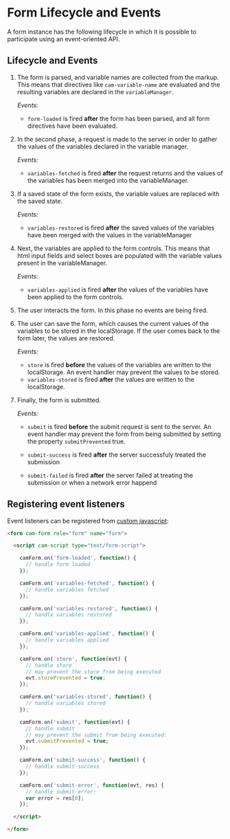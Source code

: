 # Form Lifecycle and Events

A form instance has the following lifecycle in which it is possible to participate using an
event-oriented API.

## Lifecycle and Events

1. The form is parsed, and variable names are collected from the markup. This means that directives
   like `cam-variable-name` are evaluated and the resulting variables are declared in the
   `variableManager`.

   _Events:_
   * `form-loaded` is fired __after__ the form has been parsed, and all form directives have been
     evaluated.

2. In the second phase, a request is made to the server in order to gather the values of the
   variables declared in the variable manager.

   _Events:_
   * `variables-fetched` is fired __after__ the request returns and the values of the variables has
     been merged into the variableManager.

3. If a saved state of the form exists, the variable values are replaced with the saved state.

   _Events:_
   * `variables-restored` is fired __after__ the saved values of the variables have been merged with
     the values in the variableManager

4. Next, the variables are applied to the form controls. This means that html input fields and
   select boxes are populated with the variable values present in the variableManager.

   _Events:_
   * `variables-applied` is fired __after__ the values of the variables have been applied to the
     form controls.

5. The user interacts the form. In this phase no events are being fired.

6. The user can save the form, which causes the current values of the variables to be stored in the
   localStorage. If the user comes back to the form later, the values are restored.

   _Events:_
   * `store` is fired __before__ the values of the variables are written to the localStorage. An
   event handler may prevent the values to be stored.
   * `variables-stored` is fired __after__ the values are written to the localStorage.

7. Finally, the form is submitted.

   _Events:_

   * `submit` is fired __before__  the submit request is sent to the server. An event handler may
     prevent the form from being submitted by setting the property `submitPrevented` true.

   * `submit-success` is fired __after__ the server successfuly treated the submission

   * `submit-failed` is fired __after__ the server failed at treating the submission
     or when a network error happend

## Registering event listeners

Event listeners can be registered from [custom javascript][javascript]:

```html
<form cam-form role="form" name="form">

  <script cam-script type="text/form-script">

    camForm.on('form-loaded', function() {
      // handle form loaded
    });

    camForm.on('variables-fetched', function() {
      // handle variables fetched
    });

    camForm.on('variables-restored', function() {
      // handle variables restored
    });

    camForm.on('variables-applied', function() {
      // handle variables applied
    });

    camForm.on('store', function(evt) {
      // handle store
      // may prevent the store from being executed
      evt.storePrevented = true;
    });

    camForm.on('variables-stored', function() {
      // handle variables stored
    });

    camForm.on('submit', function(evt) {
      // handle submit
      // may prevent the submit from being executed:
      evt.submitPrevented = true;
    });

    camForm.on('submit-success', function() {
      // handle submit-success
    });

    camForm.on('submit-error', function(evt, res) {
      // handle submit-error:
      var error = res[0];
    });

  </script>

</form>
```

[javascript]: javascript.md

